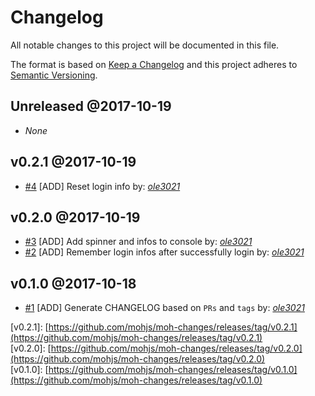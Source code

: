 # Changelog

All notable changes to this project will be documented in this file.

The format is based on [Keep a Changelog](http://keepachangelog.com/en/1.0.0/)
and this project adheres to [Semantic Versioning](http://semver.org/spec/v2.0.0.html).

## Unreleased  @2017-10-19

- _None_

## v0.2.1  @2017-10-19

- [#4](https://github.com/mohjs/moh-changes/pull/4) [ADD] Reset login info by: [_ole3021_](https://github.com/ole3021)

## v0.2.0  @2017-10-19

- [#3](https://github.com/mohjs/moh-changes/pull/3) [ADD] Add spinner and infos to console by: [_ole3021_](https://github.com/ole3021)
- [#2](https://github.com/mohjs/moh-changes/pull/2) [ADD] Remember login infos after successfully login by: [_ole3021_](https://github.com/ole3021)

## v0.1.0  @2017-10-18

- [#1](https://github.com/mohjs/moh-changes/pull/1) [ADD] Generate CHANGELOG based on `PRs` and `tags` by: [_ole3021_](https://github.com/ole3021)

\[v0.2.1\]: [https://github.com/mohjs/moh-changes/releases/tag/v0.2.1](https://github.com/mohjs/moh-changes/releases/tag/v0.2.1)  
\[v0.2.0\]: [https://github.com/mohjs/moh-changes/releases/tag/v0.2.0](https://github.com/mohjs/moh-changes/releases/tag/v0.2.0)  
\[v0.1.0\]: [https://github.com/mohjs/moh-changes/releases/tag/v0.1.0](https://github.com/mohjs/moh-changes/releases/tag/v0.1.0)